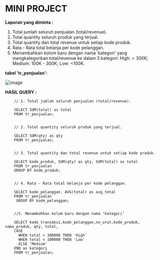 # MINI PROJECT

**Laporan yang diminta :**

1. Total jumlah seluruh penjualan (total/revenue).
2. Total quantity seluruh produk yang terjual.
3. Total quantity dan total revenue untuk setiap kode produk.
4. Rata - Rata total belanja per kode pelanggan.
5. Menambahkan kolom baru dengan nama ‘kategori’ yang mengkategorikan total/revenue ke dalam 3 kategori: High: > 300K; Medium: 100K - 300K; Low: <100K.
 
 
 **tabel 'tr_penjualan':**
 
 
![image](https://user-images.githubusercontent.com/65942352/172422701-7b3f1d2a-5af0-46cc-a379-2179aeeba6dc.png)


**HASIL QUERY :**


        // 1. Total jumlah seluruh penjualan (total/revenue).
        
        SELECT SUM(total) as total 
        FROM tr_penjualan;
        
        
        // 2. Total quantity seluruh produk yang terjual.
        
        SELECT SUM(qty) as qty 
        FROM tr_penjualan;
        
        
        // 3. Total quantity dan total revenue untuk setiap kode produk.
        
        SELECT kode_produk, SUM(qty) as qty, SUM(total) as total 
        FROM tr_penjualan
        GROUP BY kode_produk;
        
        
        // 4. Rata - Rata total belanja per kode pelanggan.
        
        SELECT kode_pelanggan, AVG(total) as avg_total 
        FROM tr_penjualan
         GROUP BY kode_pelanggan;
         
         
        //5. Menambahkan kolom baru dengan nama ‘kategori’
        
        SELECT kode_transaksi,kode_pelanggan,no_urut,kode_produk, nama_produk, qty, total,
        CASE  
          WHEN total > 300000 THEN 'High'
          WHEN total < 100000 THEN 'Low'   
          ELSE 'Medium'  
        END as kategori 
        FROM tr_penjualan;
